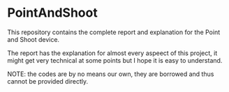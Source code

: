 # PointAndShoot
This repository contains the complete report and explanation for the Point and Shoot device.

The report has the explanation for almost every aspeect of this project, it might get very technical at some points but I hope it is easy to understand.

NOTE: the codes are by no means our own, they are borrowed and thus cannot be provided directly.
